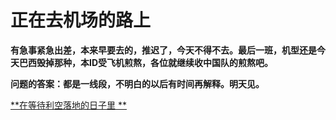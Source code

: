 正在去机场的路上
====



**有急事紧急出差，本来早要去的，推迟了，今天不得不去。最后一班，机型还是今天巴西毁掉那种，本ID受飞机煎熬，各位就继续收中国队的煎熬吧。**

**问题的答案：都是一线段，不明白的以后有时间再解释。明天见。**

[**在等待利空落地的日子里 **](http://blog.sina.com.cn/u/486e105c01000brc)
